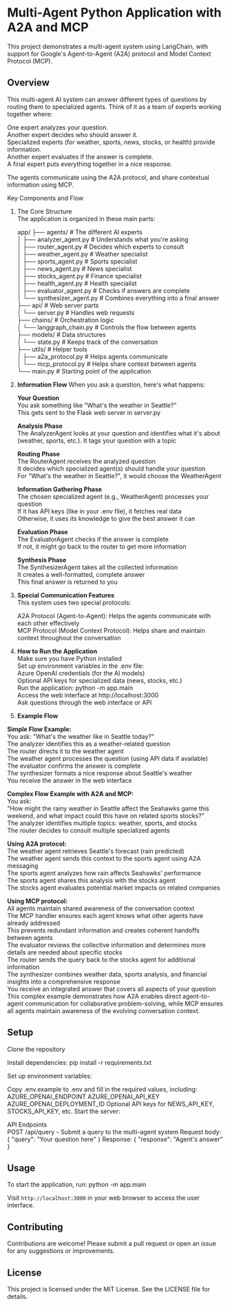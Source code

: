 # **Multi-Agent Python Application with A2A and MCP**

This project demonstrates a multi-agent system using LangChain, with support for Google's Agent-to-Agent (A2A) protocol and Model Context Protocol (MCP).

## **Overview**

This multi-agent AI system can answer different types of questions by routing them to specialized agents. Think of it as a team of experts working together where:

One expert analyzes your question.\
Another expert decides who should answer it.\
Specialized experts (for weather, sports, news, stocks, or health) provide information.\
Another expert evaluates if the answer is complete.\
A final expert puts everything together in a nice response.

The agents communicate using the A2A protocol, and share contextual information using MCP.

Key Components and Flow

1. The Core Structure\
The application is organized in these main parts:

      app/
      ├── agents/            # The different AI experts\
      │   ├── analyzer_agent.py      # Understands what you're asking\
      │   ├── router_agent.py        # Decides which experts to consult\
      │   ├── weather_agent.py       # Weather specialist\
      │   ├── sports_agent.py        # Sports specialist\
      │   ├── news_agent.py          # News specialist\
      │   ├── stocks_agent.py        # Finance specialist\
      │   ├── health_agent.py        # Health specialist\
      │   ├── evaluator_agent.py     # Checks if answers are complete\
      │   └── synthesizer_agent.py   # Combines everything into a final answer\
      ├── api/               # Web server parts\
      │   └── server.py              # Handles web requests\
      ├── chains/            # Orchestration logic\
      │   └── langgraph_chain.py     # Controls the flow between agents\
      ├── models/            # Data structures\
      │   └── state.py               # Keeps track of the conversation\
      ├── utils/             # Helper tools\
      │   ├── a2a_protocol.py        # Helps agents communicate\
      │   └── mcp_protocol.py        # Helps share context between agents\
      └── main.py            # Starting point of the application

2. **Information Flow**
      When you ask a question, here's what happens:
      
      **Your Question** \
      You ask something like "What's the weather in Seattle?"\
      This gets sent to the Flask web server in server.py
      
      **Analysis Phase** \
      The AnalyzerAgent looks at your question and identifies what it's about (weather, sports, etc.). It tags your question with a topic
      
      **Routing Phase** \
      The RouterAgent receives the analyzed question\
      It decides which specialized agent(s) should handle your question\
      For "What's the weather in Seattle?", it would choose the WeatherAgent
      
      **Information Gathering Phase** \
      The chosen specialized agent (e.g., WeatherAgent) processes your question\
      If it has API keys (like in your .env file), it fetches real data\
      Otherwise, it uses its knowledge to give the best answer it can
      
      **Evaluation Phase** \
      The EvaluatorAgent checks if the answer is complete\
      If not, it might go back to the router to get more information
      
      **Synthesis Phase** \
      The SynthesizerAgent takes all the collected information\
      It creates a well-formatted, complete answer\
      This final answer is returned to you

3. **Special Communication Features** \
This system uses two special protocols:

      A2A Protocol (Agent-to-Agent): Helps the agents communicate with each other effectively\
      MCP Protocol (Model Context Protocol): Helps share and maintain context throughout the conversation
      
 4. **How to Run the Application** \
      Make sure you have Python installed\
      Set up environment variables in the .env file:\
      Azure OpenAI credentials (for the AI models)\
      Optional API keys for specialized data (news, stocks, etc.)\
      Run the application: python -m app.main\
      Access the web interface at http://localhost:3000\
      Ask questions through the web interface or API

5. **Example Flow** 

**Simple Flow Example:** \
      You ask: \"What's the weather like in Seattle today?"\
      The analyzer identifies this as a weather-related question\
      The router directs it to the weather agent\
      The weather agent processes the question (using API data if available)\
      The evaluator confirms the answer is complete\
      The synthesizer formats a nice response about Seattle's weather\
      You receive the answer in the web interface

**Complex Flow Example with A2A and MCP:** \
      You ask: \
"How might the rainy weather in Seattle affect the Seahawks game this weekend, and what impact could this have on related sports stocks?"\
The analyzer identifies multiple topics: weather, sports, and stocks\
The router decides to consult multiple specialized agents

**Using A2A protocol:** \
The weather agent retrieves Seattle's forecast (rain predicted)\
The weather agent sends this context to the sports agent using A2A messaging\
The sports agent analyzes how rain affects Seahawks' performance\
The sports agent shares this analysis with the stocks agent\
The stocks agent evaluates potential market impacts on related companies


**Using MCP protocol:**
\
All agents maintain shared awareness of the conversation context\
The MCP handler ensures each agent knows what other agents have already addressed\
This prevents redundant information and creates coherent handoffs between agents\
The evaluator reviews the collective information and determines more details are needed about specific stocks\
The router sends the query back to the stocks agent for additional information\
The synthesizer combines weather data, sports analysis, and financial insights into a comprehensive response\
You receive an integrated answer that covers all aspects of your question\
This complex example demonstrates how A2A enables direct agent-to-agent communication for collaborative problem-solving, while MCP ensures all agents maintain awareness of the evolving conversation context.
## Setup 

Clone the repository

Install dependencies:
pip install -r requirements.txt

Set up environment variables:

Copy .env.example to .env and fill in the required values, including:
AZURE_OPENAI_ENDPOINT
AZURE_OPENAI_API_KEY
AZURE_OPENAI_DEPLOYMENT_ID
Optional API keys for NEWS_API_KEY, STOCKS_API_KEY, etc.
Start the server:

API Endpoints
\
POST /api/query - Submit a query to the multi-agent system
Request body: { "query": "Your question here" }
Response: { "response": "Agent's answer" }



## Usage

To start the application, run:
python -m app.main


Visit `http://localhost:3000` in your web browser to access the user interface.

## Contributing

Contributions are welcome! Please submit a pull request or open an issue for any suggestions or improvements.

## License

This project is licensed under the MIT License. See the LICENSE file for details.
